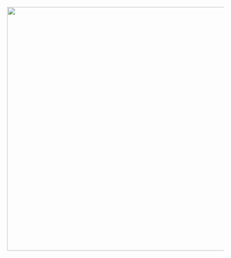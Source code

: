 <p><img src="https://toppng.com/public/uploads/preview/fortnite-logo-black-and-white-11530963293ygopexf22l.png" alt="" width="850" height="567" /></p>
